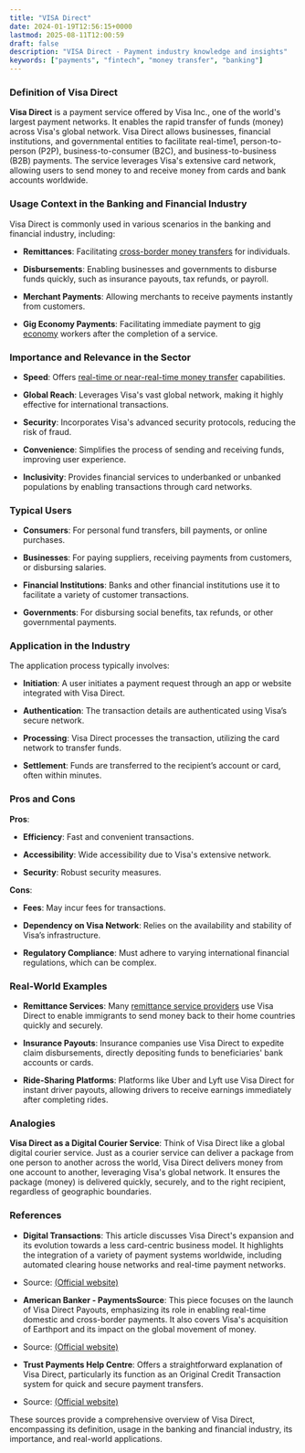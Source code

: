 ```yaml
---
title: "VISA Direct"
date: 2024-01-19T12:56:15+0000
lastmod: 2025-08-11T12:00:59
draft: false
description: "VISA Direct - Payment industry knowledge and insights"
keywords: ["payments", "fintech", "money transfer", "banking"]
---
```


### Definition of Visa Direct

**Visa Direct** is a payment service offered by Visa Inc., one of the world's largest payment networks. It enables the rapid transfer of funds (money) across Visa's global network. Visa Direct allows businesses, financial institutions, and governmental entities to facilitate real-time1, person-to-person (P2P), business-to-consumer (B2C), and business-to-business (B2B) payments. The service leverages Visa's extensive card network, allowing users to send money to and receive money from cards and bank accounts worldwide.

### Usage Context in the Banking and Financial Industry

Visa Direct is commonly used in various scenarios in the banking and financial industry, including:

- **Remittances**: Facilitating [cross-border money transfers](https://faisalkhanllc.xyz/resources/payments-wiki/c/cross-border-money-transfer/) for individuals.

- **Disbursements**: Enabling businesses and governments to disburse funds quickly, such as insurance payouts, tax refunds, or payroll.

- **Merchant Payments**: Allowing merchants to receive payments instantly from customers.

- **Gig Economy Payments**: Facilitating immediate payment to [gig economy](https://faisalkhanllc.xyz/resources/payments-wiki/g/gig-economy/) workers after the completion of a service.

### Importance and Relevance in the Sector

- **Speed**: Offers [real-time or near-real-time money transfer](https://faisalkhanllc.xyz/resources/payments-wiki/r/real-time-payment-systems/) capabilities.

- **Global Reach**: Leverages Visa's vast global network, making it highly effective for international transactions.

- **Security**: Incorporates Visa's advanced security protocols, reducing the risk of fraud.

- **Convenience**: Simplifies the process of sending and receiving funds, improving user experience.

- **Inclusivity**: Provides financial services to underbanked or unbanked populations by enabling transactions through card networks.

### Typical Users

- **Consumers**: For personal fund transfers, bill payments, or online purchases.

- **Businesses**: For paying suppliers, receiving payments from customers, or disbursing salaries.

- **Financial Institutions**: Banks and other financial institutions use it to facilitate a variety of customer transactions.

- **Governments**: For disbursing social benefits, tax refunds, or other governmental payments.

### Application in the Industry

The application process typically involves:

- **Initiation**: A user initiates a payment request through an app or website integrated with Visa Direct.

- **Authentication**: The transaction details are authenticated using Visa’s secure network.

- **Processing**: Visa Direct processes the transaction, utilizing the card network to transfer funds.

- **Settlement**: Funds are transferred to the recipient’s account or card, often within minutes.

### Pros and Cons

**Pros**:

- **Efficiency**: Fast and convenient transactions.

- **Accessibility**: Wide accessibility due to Visa's extensive network.

- **Security**: Robust security measures.

**Cons**:

- **Fees**: May incur fees for transactions.

- **Dependency on Visa Network**: Relies on the availability and stability of Visa’s infrastructure.

- **Regulatory Compliance**: Must adhere to varying international financial regulations, which can be complex.

### Real-World Examples

- **Remittance Services**: Many [remittance service providers](https://faisalkhanllc.xyz/resources/payments-wiki/r/remittance-service-provider/) use Visa Direct to enable immigrants to send money back to their home countries quickly and securely.

- **Insurance Payouts**: Insurance companies use Visa Direct to expedite claim disbursements, directly depositing funds to beneficiaries' bank accounts or cards.

- **Ride-Sharing Platforms**: Platforms like Uber and Lyft use Visa Direct for instant driver payouts, allowing drivers to receive earnings immediately after completing rides.

### Analogies

**Visa Direct as a Digital Courier Service**: Think of Visa Direct like a global digital courier service. Just as a courier service can deliver a package from one person to another across the world, Visa Direct delivers money from one account to another, leveraging Visa's global network. It ensures the package (money) is delivered quickly, securely, and to the right recipient, regardless of geographic boundaries.

### References

- **Digital Transactions**: This article discusses Visa Direct's expansion and its evolution towards a less card-centric business model. It highlights the integration of a variety of payment systems worldwide, including automated clearing house networks and real-time payment networks.

- Source: [(Official website)](https://www.digitaltransactions.net/visa-moves-beyond-the-card-with-an-expansion-of-visa-direct-to-bank-accounts/)

- **American Banker - PaymentsSource**: This piece focuses on the launch of Visa Direct Payouts, emphasizing its role in enabling real-time domestic and cross-border payments. It also covers Visa's acquisition of Earthport and its impact on the global movement of money.

- Source: [(Official website)](https://www.americanbanker.com/news/visa-expands-real-time-push-payments-with-launch-of-visa-direct-payouts)

- **Trust Payments Help Centre**: Offers a straightforward explanation of Visa Direct, particularly its function as an Original Credit Transaction system for quick and secure payment transfers.

- Source: [(Official website)](https://help.trustpayments.com/hc/en-us/articles/4413619297937-What-is-Visa-Direct-)

These sources provide a comprehensive overview of Visa Direct, encompassing its definition, usage in the banking and financial industry, its importance, and real-world applications.